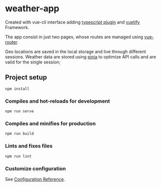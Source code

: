 # weather-app

Created with vue-cli interface adding [typescript plugin](https://cli.vuejs.org/core-plugins/typescript.html) and [vuetify](https://vuetifyjs.com/en/) Framework.

The app consist in just two pages, whose routes are managed using [vue-router](https://router.vuejs.org/).

Geo locations are saved in the local storage and live through different sessions. Weather data are stored using [pinia](https://pinia.vuejs.org/) to optimize API calls and are valid for the single session;


## Project setup
```
npm install
```

### Compiles and hot-reloads for development
```
npm run serve
```

### Compiles and minifies for production
```
npm run build
```

### Lints and fixes files
```
npm run lint
```

### Customize configuration
See [Configuration Reference](https://cli.vuejs.org/config/).
